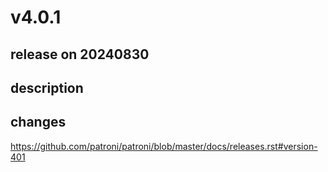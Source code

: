 # v4.0.1

## release on 20240830

## description

## changes

<a href="https://github.com/patroni/patroni/blob/master/docs/releases.rst#version-401">https://github.com/patroni/patroni/blob/master/docs/releases.rst#version-401</a>

